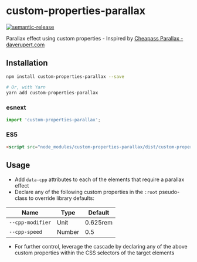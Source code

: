 # custom-properties-parallax

[![semantic-release](https://img.shields.io/badge/%20%20%F0%9F%93%A6%F0%9F%9A%80-semantic--release-e10079.svg)](https://github.com/semantic-release/semantic-release)

Parallax effect using custom properties - Inspired by [Cheapass Parallax - daverupert.com](https://daverupert.com/2018/02/cheapass-parallax/)

## Installation

```bash
npm install custom-properties-parallax --save

# Or, with Yarn
yarn add custom-properties-parallax
```

### esnext

```js
import 'custom-properties-parallax';
```

### ES5

```html
<script src="node_modules/custom-properties-parallax/dist/custom-properties-parallax.js"></script>
```

## Usage

* Add `data-cpp` attributes to each of the elements that require a parallax effect
* Declare any of the following custom properties in the `:root` pseudo-class to override library defaults:

| Name             | Type   | Default  |
| ---------------- | ------ | -------- |
| `--cpp-modifier` | Unit   | 0.625rem |
| `--cpp-speed`    | Number | 0.5      |

* For further control, leverage the cascade by declaring any of the above custom properties within the CSS selectors of the target elements
